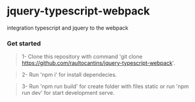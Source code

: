# jquery-typescript-webpack
integration typescript and jquery to the webpack

### Get started
>1- Clone this repository with command 'git clone https://github.com/raultocantins/jquery-typescript-webpack'.

>2- Run 'npm i' for install dependecies.

>3- Run 'npm run build' for create folder with files static or run 'npm run dev' for start development serve.


